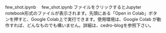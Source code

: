 few_shot.ipynb
　few_shot.ipynb ファイルをクリックするとJupyter notebook形式のファイルが表示されます。先頭にある「Open in Colab」ボタンを押すと、Google Colab上で実行できます。使用環境は、Google Colab が動作すれば、どんなものでも構いません。詳細は、cedro-blogを参照下さい。
